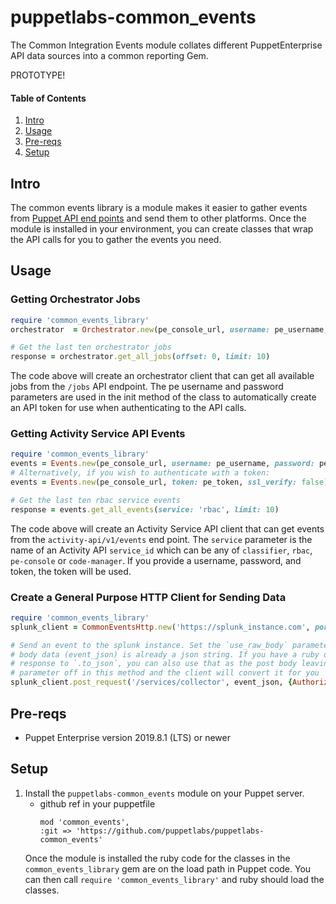 # puppetlabs-common_events

The Common Integration Events module collates different PuppetEnterprise API data sources into a common reporting Gem.

PROTOTYPE!

#### Table of Contents


1. [Intro](#intro)
2. [Usage](#usage)
3. [Pre-reqs](#pre-reqs)
4. [Setup](#setup)

## Intro

The common events library is a module makes it easier to gather events from [Puppet API end points](https://puppet.com/docs/pe/2021.2/orchestrator_api_jobs_endpoint.html#orchestrator_api_jobs_endpoint) and send them to other platforms. Once the module is installed in your environment, you can create classes that wrap the API calls for you to gather the events you need.

## Usage

### Getting Orchestrator Jobs

```ruby
require 'common_events_library'
orchestrator  = Orchestrator.new(pe_console_url, username: pe_username, password: pe_password, ssl_verify: false)

# Get the last ten orchestrator jobs
response = orchestrator.get_all_jobs(offset: 0, limit: 10)
```

The code above will create an orchestrator client that can get all available jobs from the `/jobs` API endpoint. The pe username and password parameters are used in the init method of the class to automatically create an API token for use when authenticating to the API calls.

### Getting Activity Service API Events

```ruby
require 'common_events_library'
events = Events.new(pe_console_url, username: pe_username, password: pe_password, ssl_verify: false)
# Alternatively, if you wish to authenticate with a token:
events = Events.new(pe_console_url, token: pe_token, ssl_verify: false)

# Get the last ten rbac service events
response = events.get_all_events(service: 'rbac', limit: 10)
```

The code above will create an Activity Service API client that can get events from the `activity-api/v1/events` end point. The `service` parameter is the name of an Activity API `service_id` which can be any of `classifier`, `rbac`, `pe-console` or `code-manager`. If you provide a username, password, and token, the token will be used.

### Create a General Purpose HTTP Client for Sending Data

```ruby
require 'common_events_library'
splunk_client = CommonEventsHttp.new('https://splunk_instance.com', port: 8088, ssl_verify: false)

# Send an event to the splunk instance. Set the `use_raw_body` parameter if the
# body data (event_json) is already a json string. If you have a ruby object that
# response to `.to_json`, you can also use that as the post body leaving the `use_raw_body`
# parameter off in this method and the client will convert it for you
splunk_client.post_request('/services/collector', event_json, {Authorization: "Splunk #{token}"}, use_raw_body: true)
```

## Pre-reqs

* Puppet Enterprise version 2019.8.1 (LTS) or newer

## Setup

1. Install the `puppetlabs-common_events` module on your Puppet server.
    - github ref in your puppetfile
        ```
        mod 'common_events',
        :git => 'https://github.com/puppetlabs/puppetlabs-common_events'
        ```
    Once the module is installed the ruby code for the classes in the `common_events_library` gem are on the load path in Puppet code. You can then call `require 'common_events_library'` and ruby should load the classes.
